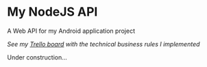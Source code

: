 # My NodeJS API
A Web API for my Android application project

_See my [Trello board](https://trello.com/b/ipTvrxU6/nodejs-api) with the technical business rules I implemented_

Under construction...
